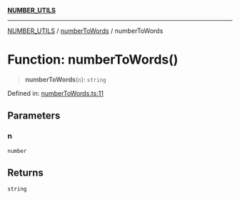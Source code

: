 [**NUMBER_UTILS**](../../README.md)

***

[NUMBER_UTILS](../../README.md) / [numberToWords](../README.md) / numberToWords

# Function: numberToWords()

> **numberToWords**(`n`): `string`

Defined in: [numberToWords.ts:11](https://github.com/dailker/everyutil/blob/fd2dd910f5fc45d6a6fda4227f10403d6a5baee7/src/number/numberToWords.ts#L11)

## Parameters

### n

`number`

## Returns

`string`
